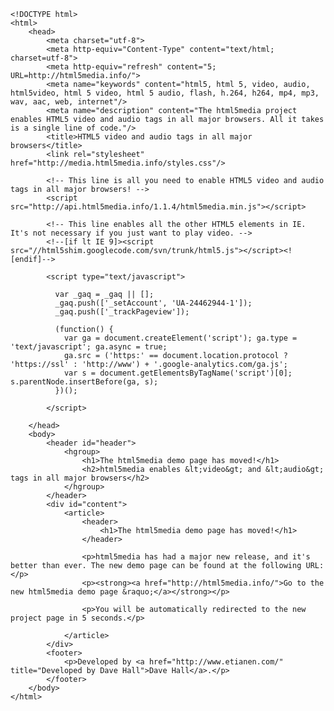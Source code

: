 	<!DOCTYPE html> 
	<html> 
	    <head> 
	        <meta charset="utf-8"> 
	        <meta http-equiv="Content-Type" content="text/html; charset=utf-8">
	        <meta http-equiv="refresh" content="5; URL=http://html5media.info/">
	        <meta name="keywords" content="html5, html 5, video, audio, html5video, html 5 video, html 5 audio, flash, h.264, h264, mp4, mp3, wav, aac, web, internet"/> 
	        <meta name="description" content="The html5media project enables HTML5 video and audio tags in all major browsers. All it takes is a single line of code."/> 
	        <title>HTML5 video and audio tags in all major browsers</title> 
	        <link rel="stylesheet" href="http://media.html5media.info/styles.css"/> 
	        
	        <!-- This line is all you need to enable HTML5 video and audio tags in all major browsers! --> 
	        <script src="http://api.html5media.info/1.1.4/html5media.min.js"></script> 
	        
	        <!-- This line enables all the other HTML5 elements in IE. It's not necessary if you just want to play video. --> 
	        <!--[if lt IE 9]><script src="//html5shim.googlecode.com/svn/trunk/html5.js"></script><![endif]--> 
	        
	        <script type="text/javascript"> 
	 
	          var _gaq = _gaq || [];
	          _gaq.push(['_setAccount', 'UA-24462944-1']);
	          _gaq.push(['_trackPageview']);
	 
	          (function() {
	            var ga = document.createElement('script'); ga.type = 'text/javascript'; ga.async = true;
	            ga.src = ('https:' == document.location.protocol ? 'https://ssl' : 'http://www') + '.google-analytics.com/ga.js';
	            var s = document.getElementsByTagName('script')[0]; s.parentNode.insertBefore(ga, s);
	          })();
	 
	        </script> 
	        
	    </head> 
	    <body> 
	        <header id="header"> 
	            <hgroup> 
	                <h1>The html5media demo page has moved!</h1> 
	                <h2>html5media enables &lt;video&gt; and &lt;audio&gt; tags in all major browsers</h2> 
	            </hgroup> 
	        </header> 
	        <div id="content"> 
	            <article> 
	                <header> 
	                    <h1>The html5media demo page has moved!</h1> 
	                </header> 
	                
	                <p>html5media has had a major new release, and it's better than ever. The new demo page can be found at the following URL:</p>
	                <p><strong><a href="http://html5media.info/">Go to the new html5media demo page &raquo;</a></strong></p>
	                
	                <p>You will be automatically redirected to the new project page in 5 seconds.</p>
	                
	            </article> 
	        </div> 
	        <footer> 
	            <p>Developed by <a href="http://www.etianen.com/" title="Developed by Dave Hall">Dave Hall</a>.</p> 
	        </footer> 
	    </body> 
	</html>

